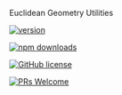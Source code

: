 Euclidean Geometry Utilities

[![version](https://img.shields.io/npm/v/@g20/euclid.svg)](https://www.npmjs.com/package/@g20/euclid)

[![npm downloads](https://img.shields.io/npm/dm/@g20/euclid.svg)](https://npm-stat.com/charts.html?package=@g20/euclid&from=2022-09-01)

[![GitHub license](https://img.shields.io/badge/license-MIT-blue.svg)](./LICENSE)

[![PRs Welcome](https://img.shields.io/badge/PRs-welcome-brightgreen.svg)](./CONTRIBUTING.md)
